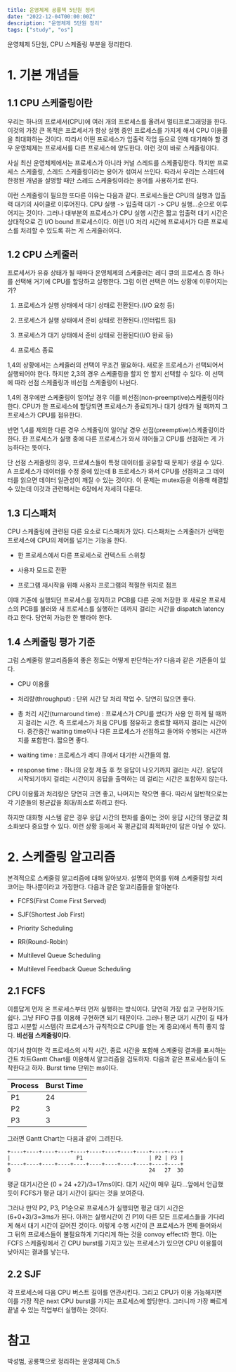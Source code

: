 ```yaml
title: 운영체제 공룡책 5단원 정리
date: "2022-12-04T00:00:00Z"
description: "운영체제 5단원 정리"
tags: ["study", "os"]
```

운영체제 5단원, CPU 스케줄링 부분을 정리한다.

# 1. 기본 개념들

## 1.1 CPU 스케줄링이란

우리는 하나의 프로세서(CPU)에 여러 개의 프로세스를 올려서 멀티프로그래밍을 한다. 이것의 가장 큰 목적은 프로세서가 항상 실행 중인 프로세스를 가지게 해서 CPU 이용률을 최대화하는 것이다. 따라서 어떤 프로세스가 입출력 작업 등으로 인해 대기해야 할 경우 운영체제는 프로세서를 다른 프로세스에 양도한다. 이런 것이 바로 스케줄링이다.

사실 최신 운영체제에서는 프로세스가 아니라 커널 스레드를 스케줄링한다. 하지만 프로세스 스케줄링, 스레드 스케줄링이라는 용어가 섞여서 쓰인다. 따라서 우리는 스레드에 한정된 개념을 설명할 때만 스레드 스케줄링이라는 용어를 사용하기로 한다.

이런 스케줄링이 필요한 또다른 이유는 다음과 같다. 프로세스들은 CPU의 실행과 입출력 대기의 사이클로 이루어진다. CPU 실행 -> 입출력 대기 -> CPU 실행...순으로 이루어지는 것이다. 그러나 대부분의 프로세스가 CPU 실행 시간은 짧고 입출력 대기 시간은 상대적으로 긴 I/O bound 프로세스이다. 이런 I/O 처리 시간에 프로세서가 다른 프로세스를 처리할 수 있도록 하는 게 스케줄러이다.

## 1.2 CPU 스케줄러

프로세서가 유휴 상태가 될 때마다 운영체제의 스케줄러는 레디 큐의 프로세스 중 하나를 선택해 거기에 CPU를 할당하고  실행한다. 그럼 이런 선택은 어느 상황에 이루어지는가?

1. 프로세스가 실행 상태에서 대기 상태로 전환된다.(I/O 요청 등)

2. 프로세스가 실행 상태에서 준비 상태로 전환된다.(인터럽트 등)

3. 프로세스가 대기 상태에서 준비 상태로 전환된다(I/O 완료 등)

4. 프로세스 종료

1,4의 상황에서는 스케줄러의 선택이 무조건 필요하다. 새로운 프로세스가 선택되어서 실행되어야 한다. 하지만 2,3의 경우 스케줄링을 할지 안 할지 선택할 수 있다. 이 선택에 따라 선점 스케줄링과 비선점 스케줄링이 나뉜다.

1,4의 경우에만 스케줄링이 일어날 경우 이를 비선점(non-preemptive)스케줄링이라 한다. CPU가 한 프로세스에 할당되면 프로세스가 종료되거나 대기 상태가 될 때까지 그 프로세스가 CPU를 점유한다.

반면 1,4를 제외한 다른 경우 스케줄링이 일어날 경우 선점(preemptive)스케줄링이라 한다. 한 프로세스가 실행 중에 다른 프로세스가 와서 끼어들고 CPU를 선점하는 게 가능하다는 뜻이다. 

단 선점 스케줄링의 경우, 프로세스들이 특정 데이터를 공유할 때 문제가 생길 수 있다. A 프로세스가 데이터를 수정 중에 있는데 B 프로세스가 와서 CPU를 선점하고 그 데이터를 읽으면 데이터 일관성이 깨질 수 있는 것이다. 이 문제는 mutex등을 이용해 해결할 수 있는데 이것과 관련해서는 6장에서 자세히 다룬다.

## 1.3 디스패처

CPU 스케줄링에 관련된 다른 요소로 디스패처가 있다. 디스패처는 스케줄러가 선택한 프로세스에 CPU의 제어를 넘기는 기능을 한다.

- 한 프로세스에서 다른 프로세스로 컨텍스트 스위칭

- 사용자 모드로 전환

- 프로그램 재시작을 위해 사용자 프로그램의 적절한 위치로 점프

이때 기존에 실행되던 프로세스를 정지하고 PCB를 다른 곳에 저장한 후 새로운 프로세스의 PCB를 불러와 새 프로세스를 실행하는 데까지 걸리는 시간을 dispatch latency라고 한다. 당연히 가능한 한 빨라야 한다.

## 1.4 스케줄링 평가 기준

그럼 스케줄링 알고리즘들의 좋은 정도는 어떻게 판단하는가? 다음과 같은 기준들이 있다.

- CPU 이용률

- 처리량(throughput) : 단위 시간 당 처리 작업 수. 당연히 많으면 좋다.

- 총 처리 시간(turnaround time) : 프로세스가 CPU를 썼다가 사용 안 하게 될 때까지 걸리는 시간. 즉 프로세스가 처음 CPU를 점유하고 종료할 때까지 걸리는 시간이다. 중간중간 waiting time이나 다른 프로세스가 선점하고 들어와 수행되는 시간까지를 포함한다. 짧으면 좋다.

- waiting time : 프로세스가 레디 큐에서 대기한 시간들의 합.

- response time : 하나의 요청 제출 후 첫 응답이 나오기까지 걸리는 시간. 응답이 시작되기까지 걸리는 시간이지 응답을 출력하는 데 걸리는 시간은 포함하지 않는다.

CPU 이용률과 처리량은 당연히 크면 좋고, 나머지는 작으면 좋다. 따라서 일반적으로는 각 기준들의 평균값을 최대/최소로 하려고 한다.

하지만 대화형 시스템 같은 경우 응답 시간의 편차를 줄이는 것이 응답 시간의 평균값 최소화보다 중요할 수 있다. 이런 상황 등에서 꼭 평균값의 최적화만이 답은 아닐 수 있다.

# 2. 스케줄링 알고리즘

본격적으로 스케줄링 알고리즘에 대해 알아보자. 설명의 편의를 위해 스케줄링할 처리 코어는 하나뿐이라고 가정한다. 다음과 같은 알고리즘들을 알아본다.

- FCFS(First Come First Served)

- SJF(Shortest Job First)

- Priority Scheduling

- RR(Round-Robin)

- Multilevel Queue Scheduling

- Multilevel Feedback Queue Scheduling

## 2.1 FCFS

이름답게 먼저 온 프로세스부터 먼저 실행하는 방식이다. 당연히 가장 쉽고 구현하기도 쉽다. 그냥 FIFO 큐를 이용해 구현하면 되기 때문이다. 그러나 평균 대기 시간이 길 때가 많고 시분할 시스템(각 프로세스가 규칙적으로 CPU를 얻는 게 중요)에서 특히 좋지 않다. **비선점 스케줄링이다.**

여기서 참여한 각 프로세스의 시작 시간, 종료 시간을 포함해 스케줄링 결과를 표시하는 간트 차트Gantt Chart를 이용해서 알고리즘을 검토하자. 다음과 같은 프로세스들이 도착한다고 하자. Burst time 단위는 ms이다.

| Process | Burst Time |
| ------- | ---------- |
| P1      | 24         |
| P2      | 3          |
| P3      | 3          |

그러면 Gantt Chart는 다음과 같이 그려진다.

```
+----+----+----+----+----+----+----+----+----+----+----+
|                     P1                     | P2 | P3 |
+----+----+----+----+----+----+----+----+----+----+----+
0                                            24   27  30
```

평균 대기시간은 (0 + 24 +27)/3=17ms이다. 대기 시간이 매우 길다...앞에서 언급했듯이 FCFS가 평균 대기 시간이 길다는 것을 보여준다.

그러나 만약 P2, P3, P1순으로 프로세스가 실행되면 평균 대기 시간은 (6+0+3)/3=3ms가 된다. 아까는 실행시간이 긴 P1이 다른 모든 프로세스들을 기다리게 해서 대기 시간이 길어진 것이다. 이렇게 수행 시간이 큰 프로세스가 먼제 들어와서 그 뒤의 프로세스들이 불필요하게 기다리게 하는 것을 convoy effect라 한다. 이는 FCFS 스케줄링에서 긴 CPU burst를 가지고 있는 프로세스가 있으면 CPU 이용률이 낮아지는 결과를 낳는다.

## 2.2 SJF

각 프로세스에 다음 CPU 버스트 길이를 연관시킨다. 그리고 CPU가 이용 가능해지면 이를 가장 작은 next CPU burst를 가지는 프로세스에 할당한다. 그러니까 가장 빠르게 끝낼 수 있는 작업부터 실행하는 것이다.

# 참고

박성범, 공룡책으로 정리하는 운영체제 Ch.5
